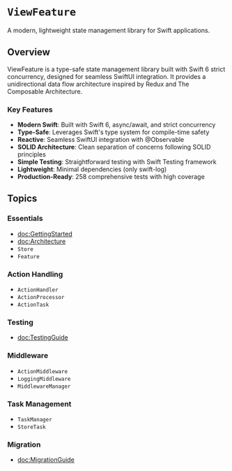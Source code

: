 # ``ViewFeature``

A modern, lightweight state management library for Swift applications.

## Overview

ViewFeature is a type-safe state management library built with Swift 6 strict concurrency, designed for seamless SwiftUI integration. It provides a unidirectional data flow architecture inspired by Redux and The Composable Architecture.

### Key Features

- **Modern Swift**: Built with Swift 6, async/await, and strict concurrency
- **Type-Safe**: Leverages Swift's type system for compile-time safety
- **Reactive**: Seamless SwiftUI integration with @Observable
- **SOLID Architecture**: Clean separation of concerns following SOLID principles
- **Simple Testing**: Straightforward testing with Swift Testing framework
- **Lightweight**: Minimal dependencies (only swift-log)
- **Production-Ready**: 258 comprehensive tests with high coverage

## Topics

### Essentials

- <doc:GettingStarted>
- <doc:Architecture>
- ``Store``
- ``Feature``

### Action Handling

- ``ActionHandler``
- ``ActionProcessor``
- ``ActionTask``

### Testing

- <doc:TestingGuide>

### Middleware

- ``ActionMiddleware``
- ``LoggingMiddleware``
- ``MiddlewareManager``

### Task Management

- ``TaskManager``
- ``StoreTask``

### Migration

- <doc:MigrationGuide>
